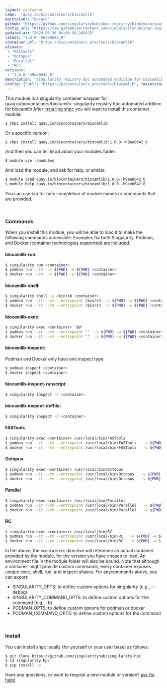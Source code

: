 ```yaml
---
layout: container
name:  "quay.io/biocontainers/biocamlib"
maintainer: "@vsoch"
github: "https://github.com/singularityhub/shpc-registry/blob/main/quay.io/biocontainers/biocamlib/container.yaml"
config_url: "https://raw.githubusercontent.com/singularityhub/shpc-registry/main/quay.io/biocontainers/biocamlib/container.yaml"
updated_at: "2024-05-30 04:04:58.345625"
latest: "1.0.0--h9ee0642_0"
container_url: "https://biocontainers.pro/tools/biocamlib"
aliases:
 - "FASTools"
 - "Octopus"
 - "Parallel"
 - "RC"
versions:
 - "1.0.0--h9ee0642_0"
description: "singularity registry hpc automated addition for biocamlib"
config: {"url": "https://biocontainers.pro/tools/biocamlib", "maintainer": "@vsoch", "description": "singularity registry hpc automated addition for biocamlib", "latest": {"1.0.0--h9ee0642_0": "sha256:aa5f1ed2f11a681edd0a3c958a5c6cf2ffd6df9e35ee4c063be0d00885a17ade"}, "tags": {"1.0.0--h9ee0642_0": "sha256:aa5f1ed2f11a681edd0a3c958a5c6cf2ffd6df9e35ee4c063be0d00885a17ade"}, "docker": "quay.io/biocontainers/biocamlib", "aliases": {"FASTools": "/usr/local/bin/FASTools", "Octopus": "/usr/local/bin/Octopus", "Parallel": "/usr/local/bin/Parallel", "RC": "/usr/local/bin/RC"}}
---
```


This module is a singularity container wrapper for quay.io/biocontainers/biocamlib.
singularity registry hpc automated addition for biocamlib
After [installing shpc](#install) you will want to install this container module:


```bash
$ shpc install quay.io/biocontainers/biocamlib
```

Or a specific version:

```bash
$ shpc install quay.io/biocontainers/biocamlib:1.0.0--h9ee0642_0
```

And then you can tell lmod about your modules folder:

```bash
$ module use ./modules
```

And load the module, and ask for help, or similar.

```bash
$ module load quay.io/biocontainers/biocamlib/1.0.0--h9ee0642_0
$ module help quay.io/biocontainers/biocamlib/1.0.0--h9ee0642_0
```

You can use tab for auto-completion of module names or commands that are provided.

<br>

### Commands

When you install this module, you will be able to load it to make the following commands accessible.
Examples for both Singularity, Podman, and Docker (container technologies supported) are included.

#### biocamlib-run:

```bash
$ singularity run <container>
$ podman run --rm  -v ${PWD} -w ${PWD} <container>
$ docker run --rm  -v ${PWD} -w ${PWD} <container>
```

#### biocamlib-shell:

```bash
$ singularity shell -s /bin/sh <container>
$ podman run --it --rm --entrypoint /bin/sh  -v ${PWD} -w ${PWD} <container>
$ docker run --it --rm --entrypoint /bin/sh  -v ${PWD} -w ${PWD} <container>
```

#### biocamlib-exec:

```bash
$ singularity exec <container> "$@"
$ podman run --it --rm --entrypoint ""  -v ${PWD} -w ${PWD} <container> "$@"
$ docker run --it --rm --entrypoint ""  -v ${PWD} -w ${PWD} <container> "$@"
```

#### biocamlib-inspect:

Podman and Docker only have one inspect type.

```bash
$ podman inspect <container>
$ docker inspect <container>
```

#### biocamlib-inspect-runscript:

```bash
$ singularity inspect -r <container>
```

#### biocamlib-inspect-deffile:

```bash
$ singularity inspect -d <container>
```


#### FASTools

```bash
$ singularity exec <container> /usr/local/bin/FASTools
$ podman run --it --rm --entrypoint /usr/local/bin/FASTools   -v ${PWD} -w ${PWD} <container> -c " $@"
$ docker run --it --rm --entrypoint /usr/local/bin/FASTools   -v ${PWD} -w ${PWD} <container> -c " $@"
```


#### Octopus

```bash
$ singularity exec <container> /usr/local/bin/Octopus
$ podman run --it --rm --entrypoint /usr/local/bin/Octopus   -v ${PWD} -w ${PWD} <container> -c " $@"
$ docker run --it --rm --entrypoint /usr/local/bin/Octopus   -v ${PWD} -w ${PWD} <container> -c " $@"
```


#### Parallel

```bash
$ singularity exec <container> /usr/local/bin/Parallel
$ podman run --it --rm --entrypoint /usr/local/bin/Parallel   -v ${PWD} -w ${PWD} <container> -c " $@"
$ docker run --it --rm --entrypoint /usr/local/bin/Parallel   -v ${PWD} -w ${PWD} <container> -c " $@"
```


#### RC

```bash
$ singularity exec <container> /usr/local/bin/RC
$ podman run --it --rm --entrypoint /usr/local/bin/RC   -v ${PWD} -w ${PWD} <container> -c " $@"
$ docker run --it --rm --entrypoint /usr/local/bin/RC   -v ${PWD} -w ${PWD} <container> -c " $@"
```



In the above, the `<container>` directive will reference an actual container provided
by the module, for the version you have chosen to load. An environment file in the
module folder will also be bound. Note that although a container
might provide custom commands, every container exposes unique exec, shell, run, and
inspect aliases. For anycommands above, you can export:

 - SINGULARITY_OPTS: to define custom options for singularity (e.g., --debug)
 - SINGULARITY_COMMAND_OPTS: to define custom options for the command (e.g., -b)
 - PODMAN_OPTS: to define custom options for podman or docker
 - PODMAN_COMMAND_OPTS: to define custom options for the command

<br>

### Install

You can install shpc locally (for yourself or your user base) as follows:

```bash
$ git clone https://github.com/singularityhub/singularity-hpc
$ cd singularity-hpc
$ pip install -e .
```

Have any questions, or want to request a new module or version? [ask for help!](https://github.com/singularityhub/singularity-hpc/issues)